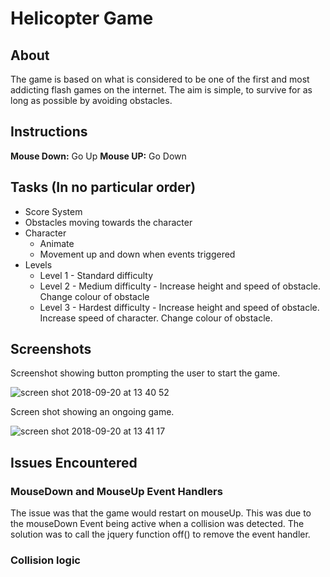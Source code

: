 # Helicopter Game

## About
The game is based on what is considered to be one of the first and most addicting flash games on the internet. The aim is simple, to survive for as long as possible by avoiding obstacles.

## Instructions

**Mouse Down:** Go Up
**Mouse UP:** Go Down

## Tasks (In no particular order)

* Score System
* Obstacles moving towards the character
* Character
  * Animate
  * Movement up and down when events triggered
* Levels
  * Level 1 - Standard difficulty
  * Level 2 - Medium difficulty - Increase height and speed of obstacle. Change colour of obstacle
  * Level 3 - Hardest difficulty - Increase height and speed of obstacle. Increase speed of character. Change colour of obstacle.

## Screenshots

Screenshot showing button prompting the user to start the game.

![screen shot 2018-09-20 at 13 40 52](https://user-images.githubusercontent.com/24536293/45818989-21755f00-bcdb-11e8-93ad-59adea32b27e.png)

Screen shot showing an ongoing game.

![screen shot 2018-09-20 at 13 41 17](https://user-images.githubusercontent.com/24536293/45818890-e6732b80-bcda-11e8-88e0-08833bba0402.png)

## Issues Encountered

### MouseDown and MouseUp Event Handlers

The issue was that the game would restart on mouseUp. This was due to the mouseDown Event being active when a collision was detected. The solution was to call the jquery function off() to remove the event handler.

### Collision logic
